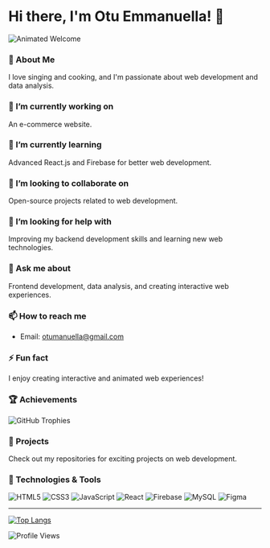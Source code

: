 # Hi there, I'm Otu Emmanuella! 👋

![Animated Welcome](https://user-images.githubusercontent.com/63908035/89124498-568e1300-d4d8-11ea-905c-0ed9a09b8d83.gif)

### 🎤 About Me
I love singing and cooking, and I'm passionate about web development and data analysis.

### 🔭 I’m currently working on
An e-commerce website.

### 🌱 I’m currently learning
Advanced React.js and Firebase for better web development.

### 👯 I’m looking to collaborate on
Open-source projects related to web development.

### 🤔 I’m looking for help with
Improving my backend development skills and learning new web technologies.

### 💬 Ask me about
Frontend development, data analysis, and creating interactive web experiences.

### 📫 How to reach me
- Email: [otumanuella@gmail.com](mailto:otumanuella@gmail.com)

### ⚡ Fun fact
I enjoy creating interactive and animated web experiences!

### 🏆 Achievements
![GitHub Trophies](https://github-profile-trophy.vercel.app/?username=OtuEmmanuella&theme=darkhub)

### 💼 Projects
Check out my repositories for exciting projects on web development.

### 🔧 Technologies & Tools
![HTML5](https://img.shields.io/badge/-HTML5-E34F26?style=flat&logo=html5&logoColor=white)
![CSS3](https://img.shields.io/badge/-CSS3-1572B6?style=flat&logo=css3&logoColor=white)
![JavaScript](https://img.shields.io/badge/-JavaScript-F7DF1E?style=flat&logo=javascript&logoColor=black)
![React](https://img.shields.io/badge/-React-61DAFB?style=flat&logo=react&logoColor=black)
![Firebase](https://img.shields.io/badge/-Firebase-FFCA28?style=flat&logo=firebase&logoColor=black)
![MySQL](https://img.shields.io/badge/-MySQL-4479A1?style=flat&logo=mysql&logoColor=white)
![Figma](https://img.shields.io/badge/-Figma-F24E1E?style=flat&logo=figma&logoColor=white)

---

[![Top Langs](https://github-readme-stats.vercel.app/api/top-langs/?username=OtuEmmanuella&layout=compact&theme=radical)](https://github.com/OtuEmmanuella)

![Profile Views](https://komarev.com/ghpvc/?username=OtuEmmanuella&color=brightgreen)



